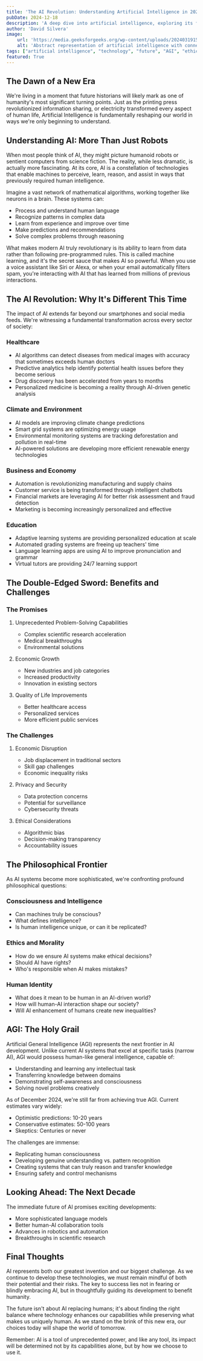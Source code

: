 ```yaml
---
title: 'The AI Revolution: Understanding Artificial Intelligence in 2024'
pubDate: 2024-12-18
description: 'A deep dive into artificial intelligence, exploring its fundamentals, global impact, benefits, risks, and the fascinating journey toward AGI. Discover how this transformative technology is reshaping our world and what the future might hold.'
author: 'David Silvera'
image:
    url: 'https://media.geeksforgeeks.org/wp-content/uploads/20240319155102/what-is-ai-artificial-intelligence.webp'
    alt: 'Abstract representation of artificial intelligence with connected nodes'
tags: ["artificial intelligence", "technology", "future", "AGI", "ethics", "machine learning", "AI revolution", "technological advancement"]
featured: True
---
```


## The Dawn of a New Era

We're living in a moment that future historians will likely mark as one of humanity's most significant turning points. Just as the printing press revolutionized information sharing, or electricity transformed every aspect of human life, Artificial Intelligence is fundamentally reshaping our world in ways we're only beginning to understand.

## Understanding AI: More Than Just Robots

When most people think of AI, they might picture humanoid robots or sentient computers from science fiction. The reality, while less dramatic, is actually more fascinating. At its core, AI is a constellation of technologies that enable machines to perceive, learn, reason, and assist in ways that previously required human intelligence.

Imagine a vast network of mathematical algorithms, working together like neurons in a brain. These systems can:
- Process and understand human language
- Recognize patterns in complex data
- Learn from experience and improve over time
- Make predictions and recommendations
- Solve complex problems through reasoning

What makes modern AI truly revolutionary is its ability to learn from data rather than following pre-programmed rules. This is called machine learning, and it's the secret sauce that makes AI so powerful. When you use a voice assistant like Siri or Alexa, or when your email automatically filters spam, you're interacting with AI that has learned from millions of previous interactions.

## The AI Revolution: Why It's Different This Time

The impact of AI extends far beyond our smartphones and social media feeds. We're witnessing a fundamental transformation across every sector of society:

### Healthcare
- AI algorithms can detect diseases from medical images with accuracy that sometimes exceeds human doctors
- Predictive analytics help identify potential health issues before they become serious
- Drug discovery has been accelerated from years to months
- Personalized medicine is becoming a reality through AI-driven genetic analysis

### Climate and Environment
- AI models are improving climate change predictions
- Smart grid systems are optimizing energy usage
- Environmental monitoring systems are tracking deforestation and pollution in real-time
- AI-powered solutions are developing more efficient renewable energy technologies

### Business and Economy
- Automation is revolutionizing manufacturing and supply chains
- Customer service is being transformed through intelligent chatbots
- Financial markets are leveraging AI for better risk assessment and fraud detection
- Marketing is becoming increasingly personalized and effective

### Education
- Adaptive learning systems are providing personalized education at scale
- Automated grading systems are freeing up teachers' time
- Language learning apps are using AI to improve pronunciation and grammar
- Virtual tutors are providing 24/7 learning support

## The Double-Edged Sword: Benefits and Challenges

### The Promises
1. Unprecedented Problem-Solving Capabilities
   - Complex scientific research acceleration
   - Medical breakthroughs
   - Environmental solutions
   
2. Economic Growth
   - New industries and job categories
   - Increased productivity
   - Innovation in existing sectors

3. Quality of Life Improvements
   - Better healthcare access
   - Personalized services
   - More efficient public services

### The Challenges
1. Economic Disruption
   - Job displacement in traditional sectors
   - Skill gap challenges
   - Economic inequality risks

2. Privacy and Security
   - Data protection concerns
   - Potential for surveillance
   - Cybersecurity threats

3. Ethical Considerations
   - Algorithmic bias
   - Decision-making transparency
   - Accountability issues

## The Philosophical Frontier

As AI systems become more sophisticated, we're confronting profound philosophical questions:

### Consciousness and Intelligence
- Can machines truly be conscious?
- What defines intelligence?
- Is human intelligence unique, or can it be replicated?

### Ethics and Morality
- How do we ensure AI systems make ethical decisions?
- Should AI have rights?
- Who's responsible when AI makes mistakes?

### Human Identity
- What does it mean to be human in an AI-driven world?
- How will human-AI interaction shape our society?
- Will AI enhancement of humans create new inequalities?

## AGI: The Holy Grail

Artificial General Intelligence (AGI) represents the next frontier in AI development. Unlike current AI systems that excel at specific tasks (narrow AI), AGI would possess human-like general intelligence, capable of:
- Understanding and learning any intellectual task
- Transferring knowledge between domains
- Demonstrating self-awareness and consciousness
- Solving novel problems creatively

As of December 2024, we're still far from achieving true AGI. Current estimates vary widely:
- Optimistic predictions: 10-20 years
- Conservative estimates: 50-100 years
- Skeptics: Centuries or never

The challenges are immense:
- Replicating human consciousness
- Developing genuine understanding vs. pattern recognition
- Creating systems that can truly reason and transfer knowledge
- Ensuring safety and control mechanisms

## Looking Ahead: The Next Decade

The immediate future of AI promises exciting developments:
- More sophisticated language models
- Better human-AI collaboration tools
- Advances in robotics and automation
- Breakthroughs in scientific research

## Final Thoughts

AI represents both our greatest invention and our biggest challenge. As we continue to develop these technologies, we must remain mindful of both their potential and their risks. The key to success lies not in fearing or blindly embracing AI, but in thoughtfully guiding its development to benefit humanity.

The future isn't about AI replacing humans; it's about finding the right balance where technology enhances our capabilities while preserving what makes us uniquely human. As we stand on the brink of this new era, our choices today will shape the world of tomorrow.

Remember: AI is a tool of unprecedented power, and like any tool, its impact will be determined not by its capabilities alone, but by how we choose to use it.